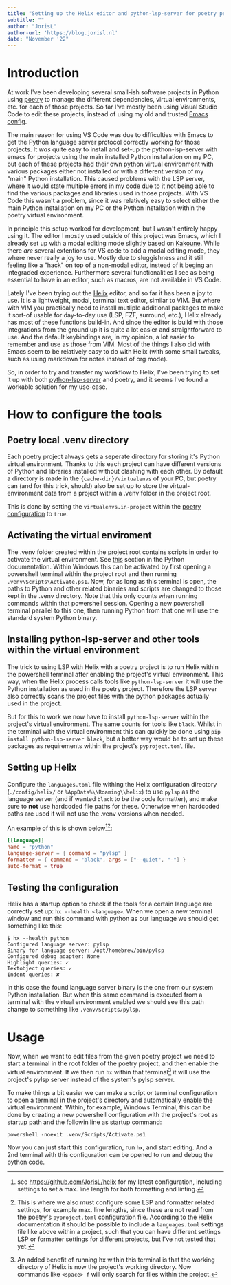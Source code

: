 ```yaml
---
title: "Setting up the Helix editor and python-lsp-server for poetry projects"
subtitle: ""
author: "JorisL"
author-url: 'https://blog.jorisl.nl'
date: "November '22"
---
```


# Introduction

At work I've been developing several small-ish software projects in Python using
[poetry](https://python-poetry.org) to manage the different dependencies,
virtual environments, etc. for each of those projects. So far I've mostly been
using Visual Studio Code to edit these projects, instead of using my old and
trusted [Emacs config](https://github.com/JorisL/.emacs.d).

The main reason for using VS Code was due to difficulties with Emacs to get the
Python language server protocol correctly working for those projects. It _was_
quite easy to install and set-up the python-lsp-server with emacs for projects
using the main installed Python installation on my PC, but each of these
projects had their own python virtual environment with various packages either
not installed or with a different version of my "main" Python installation. This
caused problems with the LSP server, where it would state multiple errors in my
code due to it not being able to find the various packages and libraries used in
those projects. With VS Code this wasn't a problem, since it was relatively easy
to select either the main Python installation on my PC or the Python
installation within the poetry virtual environment.

In principle this setup worked for development, but I wasn't entirely happy
using it. The editor I mostly used outside of this project was Emacs, which I
already set up with a modal editing mode slightly based on
[Kakoune](https://kakoune.org). While there _are_ several extentions for VS code
to add a modal editing mode, they where never really a joy to use. Mostly due to
sluggishness and it still feeling like a "hack" on top of a non-modal editor,
instead of it beging an integraded experience. Furthermore several
functionalities I see as being essential to have in an editor, such as macros,
are not available in VS Code.

Lately I've been trying out the [Helix](https://helix-editor.com) editor, and so
far it has been a joy to use. It is a lightweight, modal, terminal text editor,
similar to VIM. But where with VIM you practically need to install mutliple
additional packages to make it sort-of usable for day-to-day use (LSP, FZF,
surround, etc.), Helix already has most of these functions build-in. And since
the editor is build with those integrations from the ground up it is quite a lot
easier and straightforward to use. And the default keybindings are, in my
opinion, a lot easier to remember and use as those from VIM. Most of the things
I also did with Emacs seem to be relatively easy to do with Helix (with some
small tweaks, such as using markdown for notes instead of org mode).

So, in order to try and transfer my workflow to Helix, I've been trying to set
it up with both
[python-lsp-server](https://github.com/python-lsp/python-lsp-server) and poetry,
and it seems I've found a workable solution for my use-case.

# How to configure the tools

## Poetry local .venv directory

Each poetry project always gets a seperate directory for storing it's Python
virtual environment. Thanks to this each project can have different versions of
Python and libraries installed without clashing with each other. By default a
directory is made in the `{cache-dir}/virtualenvs` of your PC, but poetry can
(and for this trick, should) also be set up to store the virtual-environment
data from a project within a .venv folder in the project root.

This is done by setting the `virtualenvs.in-project` within the
[poetry configuration](https://python-poetry.org/docs/configuration/#virtualenvsin-project)
to `true`.

## Activating the virtual enviroment

The .venv folder created within the project root contains scripts in order to
activate the virtual environment. See
[this](https://docs.python.org/3/library/venv.html#how-venvs-work) section in
the Python documentation. Within Windows this can be activated by first opening
a powershell terminal within the project root and then running
`.venv\Scripts\Activate.ps1`. Now, for as long as this terminal is open, the
paths to Python and other related binaries and scripts are changed to those kept
in the .venv directory. Note that this only counts when running commands within
that powershell session. Opening a new powershell terminal parallel to this one,
then running Python from that one will use the standard system Python binary.

## Installing python-lsp-server and other tools within the virtual environment

The trick to using LSP with Helix with a poetry project is to run Helix within
the powershell terminal after enabling the project's virtual environment. This
way, when the Helix process calls tools like `python-lsp-server` it will use the
Python installation as used in the poetry project. Therefore the LSP server also
correctly scans the project files with the python packages actually used in the
project.

But for this to work we now have to install `python-lsp-server` within the
project's virtual environment. The same counts for tools like `black`. Whilst in
the terminal with the virtual environment this can quickly be done using
`pip install python-lsp-server black`, but a better way would be to set up these
packages as requirements within the project's `pyproject.toml` file.

## Setting up Helix

Configure the `languages.toml` file withing the Helix configuration directory
(`./config/helix/` or `%AppData%\\Roaming\\helix`) to use `pylsp` as the
language server (and if wanted `black` to be the code formatter), and make sure
to **not** use hardcoded file paths for these. Otherwise when hardcoded paths
are used it will not use the .venv versions when needed.

An example of this is shown below[^1][^2]:

```{.toml .numberLines}
[[language]]
name = "python"
language-server = { command = "pylsp" }
formatter = { command = "black", args = ["--quiet", "-"] }
auto-format = true
```

[^1]: see <https://github.com/JorisL/helix> for my latest configuration,
including settings to set a max. line length for both formatting and linting.

[^2]: This is where we also must configure some LSP and formatter related
settings, for example max. line lengths, since these are not read from the
poetry's `pyproject.toml` configuration file. According to the Helix
documentation it should be possible to include a `languages.toml` settings file
like above within a project, such that you can have different settings LSP or
formatter settings for different projects, but I've not tested that yet.

## Testing the configuration

Helix has a startup option to check if the tools for a certain language are
correctly set up: `hx --health <language>`. When we open a new terminal window
and run this command with python as our language we should get something like
this:

```
$ hx --health python            
Configured language server: pylsp
Binary for language server: /opt/homebrew/bin/pylsp
Configured debug adapter: None
Highlight queries: ✓
Textobject queries: ✓
Indent queries: ✘
```

In this case the found language server binary is the one from our system Python
installation. But when this same command is executed from a terminal with the
virtual environment enabled we should see this path change to something like
`.venv/Scripts/pylsp`.

# Usage

Now, when we want to edit files from the given poetry project we need to start a
terminal in the root folder of the poetry project, and then enable the virtual
environment. If we then run `hx` within that terminal[^3] it will use the
project's pylsp server instead of the system's pylsp server.

[^3]: An added benefit of running hx within this terminal is that the working
directory of Helix is now the project's working directory. Now commands like
`<space> f` will only search for files within the project.

To make things a bit easier we can make a script or terminal configuration to
open a terminal in the project's directory and automatically enable the virtual
environment. Within, for example, Windows Terminal, this can be done by creating
a new powershell configuration with the project's root as startup path and the
followin line as startup command:

```
powershell -noexit .venv/Scripts/Activate.ps1
```

Now you can just start this configuration, run `hx`, and start editing. And a
2nd terminal with this configuration can be opened to run and debug the python
code.
